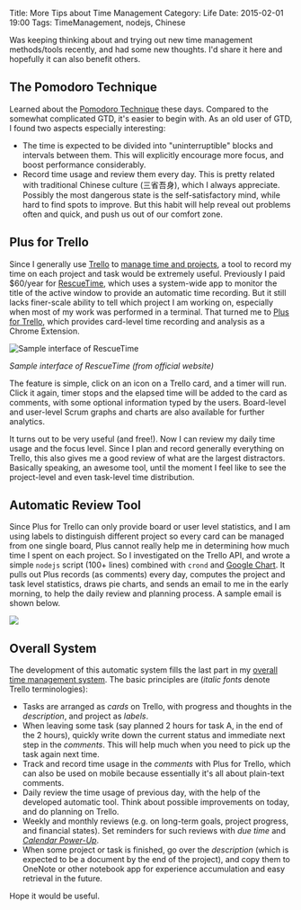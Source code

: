 Title: More Tips about Time Management
Category: Life
Date: 2015-02-01 19:00
Tags: TimeManagement, nodejs, Chinese

Was keeping thinking about and trying out new time management methods/tools recently, and had some new thoughts.
I'd share it here and hopefully it can also benefit others.

## The Pomodoro Technique

Learned about the [Pomodoro Technique](http://pomodorotechnique.com/) these days. 
Compared to the somewhat complicated GTD, it's easier to begin with.
As an old user of GTD, I found two aspects especially interesting:

* The time is expected to be divided into "uninterruptible" blocks and intervals between them. This will explicitly encourage more focus, and boost performance considerably.
* Record time usage and review them every day. This is pretty related with traditional Chinese culture (三省吾身), which I always appreciate.
Possibly the most dangerous state is the self-satisfactory mind, while hard to find spots to improve.
But this habit will help reveal out problems often and quick, and push us out of our comfort zone.

## Plus for Trello

Since I generally use [Trello](https://trello.com/) to [manage time and projects](/using-trello-to-do-time-management.html), a tool to record my time on each project and task would be extremely useful.
Previously I paid $60/year for [RescueTime](https://www.rescuetime.com/), which uses a system-wide app to monitor the title of the active window to provide an automatic time recording.
But it still lacks finer-scale ability to tell which project I am working on, especially when most of my work was performed in a terminal.
That turned me to [Plus for Trello](https://chrome.google.com/webstore/detail/plus-for-trello-time-trac/gjjpophepkbhejnglcmkdnncmaanojkf?hl=en), which provides card-level time recording and analysis as a Chrome Extension.

![Sample interface of RescueTime](https://www.rescuetime.com/images/imac.png)

_Sample interface of RescueTime (from official website)_

The feature is simple, click on an icon on a Trello card, and a timer will run.
Click it again, timer stops and the elapsed time will be added to the card as comments, with some optional information typed by the users.
Board-level and user-level Scrum graphs and charts are also available for further analytics.

It turns out to be very useful (and free!).
Now I can review my daily time usage and the focus level.
Since I plan and record generally everything on Trello, this also gives me a good review of what are the largest distractors.
Basically speaking, an awesome tool, until the moment I feel like to see the project-level and even task-level time distribution.

## Automatic Review Tool

Since Plus for Trello can only provide board or user level statistics, and I am using labels to distinguish different project so every card can be managed from one single board, Plus cannot really help me in determining how much time I spent on each project.
So I investigated on the Trello API, and wrote a simple `nodejs` script (100+ lines) combined with `crond` and [Google Chart](https://developers.google.com/chart/).
It pulls out Plus records (as comments) every day, computes the project and task level statistics, draws pie charts, and sends an email to me in the early morning, to help the daily review and planning process.
A sample email is shown below.

<img style="max-width: 100%" src="/images/TrelloSampleEmail.png" />

## Overall System

The development of this automatic system fills the last part in my [overall time management system](/yi-xie-guan-yu-shi-jian-guan-li-de-zong-jie.html).
The basic principles are (_italic fonts_ denote Trello terminologies): 

* Tasks are arranged as _cards_ on Trello, with progress and thoughts in the _description_, and project as _labels_.
* When leaving some task (say planned 2 hours for task A, in the end of the 2 hours), quickly write down the current status and immediate next step in the _comments_. This will help much when you need to pick up the task again next time.
* Track and record time usage in the _comments_ with Plus for Trello, which can also be used on mobile because essentially it's all about plain-text comments.
* Daily review the time usage of previous day, with the help of the developed automatic tool. Think about possible improvements on today, and do planning on Trello.
* Weekly and monthly reviews (e.g. on long-term goals, project progress, and financial states). Set reminders for such reviews with _due time_ and [_Calendar Power-Up_](http://help.trello.com/article/811-viewing-cards-in-a-calendar-view).
* When some project or task is finished, go over the _description_ (which is expected to be a document by the end of the project), and copy them to OneNote or other notebook app for experience accumulation and easy retrieval in the future.

Hope it would be useful.
